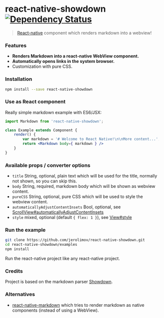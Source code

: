# react-native-showdown [![Dependency Status][dependency-image]][dependency-url]

> [React-native](http://facebook.github.io/react-native/) component which renders markdown into a webview!

### Features

* **Renders Markdown into a react-native WebView component.**
* **Automatically opens links in the system browser.**
* Customization with pure CSS.

### Installation

```bash
npm install --save react-native-showdown
```

### Use as React component

Really simple markdown example with ES6/JSX:

```jsx
import Markdown from 'react-native-showdown';

class Example extends Component {
    render() {
        var markdown = '# Welcome to React Native!\n\nMore content...';
        return <Markdown body={ markdown } />
    }
}
```

### Available props / converter options

* `title` String, optional, plain text which will be used for the title, normally not shown, so you can skip this.
* `body` String, required, markdown body which will be shown as webview content.
* `pureCSS` String, optional, pure CSS which will be used to style the webview content.
* `automaticallyAdjustContentInsets` Bool, optional, see [ScrollView#automaticallyAdjustContentInsets](http://facebook.github.io/react-native/docs/scrollview.html#automaticallyadjustcontentinsets)
* `style` mixed, optional (default `{ flex: 1 }`), see [View#style](http://facebook.github.io/react-native/docs/view.html#style)

### Run the example

```bash
git clone https://github.com/jerolimov/react-native-showdown.git
cd react-native-showdown/examples
npm install
```

Run the react-native project like any react-native project.

### Credits

Project is based on the markdown parser [Showdown](https://github.com/showdownjs/showdown).

### Alternatives

* [react-native-markdown](https://github.com/lwansbrough/react-native-markdown)
  which tries to render markdown as native components (instead of using a WebView).

[travis-image]: https://img.shields.io/travis/jerolimov/react-native-showdown/master.svg?style=flat-square
[travis-url]: https://travis-ci.org/jerolimov/react-native-showdown
[coveralls-image]: https://img.shields.io/coveralls/jerolimov/react-native-showdown/master.svg?style=flat-square
[coveralls-url]: https://coveralls.io/r/jerolimov/react-native-showdown
[dependency-image]: http://img.shields.io/david/jerolimov/react-native-showdown.svg?style=flat-square
[dependency-url]: https://david-dm.org/jerolimov/react-native-showdown
